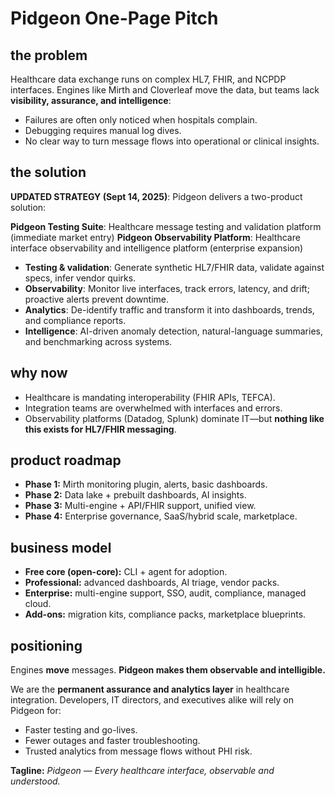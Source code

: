 # Pidgeon One-Page Pitch

## the problem

Healthcare data exchange runs on complex HL7, FHIR, and NCPDP interfaces. Engines like Mirth and Cloverleaf move the data, but teams lack **visibility, assurance, and intelligence**:

* Failures are often only noticed when hospitals complain.
* Debugging requires manual log dives.
* No clear way to turn message flows into operational or clinical insights.

## the solution

**UPDATED STRATEGY (Sept 14, 2025)**: Pidgeon delivers a two-product solution:

**Pidgeon Testing Suite**: Healthcare message testing and validation platform (immediate market entry)
**Pidgeon Observability Platform**: Healthcare interface observability and intelligence platform (enterprise expansion)

* **Testing & validation**: Generate synthetic HL7/FHIR data, validate against specs, infer vendor quirks.
* **Observability**: Monitor live interfaces, track errors, latency, and drift; proactive alerts prevent downtime.
* **Analytics**: De-identify traffic and transform it into dashboards, trends, and compliance reports.
* **Intelligence**: AI-driven anomaly detection, natural-language summaries, and benchmarking across systems.

## why now

* Healthcare is mandating interoperability (FHIR APIs, TEFCA).
* Integration teams are overwhelmed with interfaces and errors.
* Observability platforms (Datadog, Splunk) dominate IT—but **nothing like this exists for HL7/FHIR messaging**.

## product roadmap

* **Phase 1:** Mirth monitoring plugin, alerts, basic dashboards.
* **Phase 2:** Data lake + prebuilt dashboards, AI insights.
* **Phase 3:** Multi-engine + API/FHIR support, unified view.
* **Phase 4:** Enterprise governance, SaaS/hybrid scale, marketplace.

## business model

* **Free core (open-core):** CLI + agent for adoption.
* **Professional:** advanced dashboards, AI triage, vendor packs.
* **Enterprise:** multi-engine support, SSO, audit, compliance, managed cloud.
* **Add-ons:** migration kits, compliance packs, marketplace blueprints.

## positioning

Engines **move** messages. **Pidgeon makes them observable and intelligible.**

We are the **permanent assurance and analytics layer** in healthcare integration. Developers, IT directors, and executives alike will rely on Pidgeon for:

* Faster testing and go-lives.
* Fewer outages and faster troubleshooting.
* Trusted analytics from message flows without PHI risk.

**Tagline:** *Pidgeon — Every healthcare interface, observable and understood.*